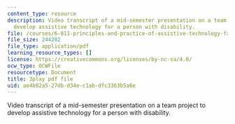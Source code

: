 ```yaml
---
content_type: resource
description: Video transcript of a mid-semester presentation on a team project to
  develop assistive technology for a person with disability.
file: /courses/6-811-principles-and-practice-of-assistive-technology-fall-2014/ae4b02a527dbd34ec1abdfc3363b5a6e_EWjWv1YBB7A.pdf
file_size: 244202
file_type: application/pdf
learning_resource_types: []
license: https://creativecommons.org/licenses/by-nc-sa/4.0/
ocw_type: OCWFile
resourcetype: Document
title: 3play pdf file
uid: ae4b02a5-27db-d34e-c1ab-dfc3363b5a6e
---
```

Video transcript of a mid-semester presentation on a team project to develop assistive technology for a person with disability.